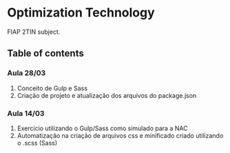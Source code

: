 # Optimization Technology
FIAP 2TIN subject.

## Table of contents

### Aula 28/03
1. Conceito de Gulp e Sass
2. Criação de projeto e atualização dos arquivos do package.json

### Aula 14/03
1. Exercício utilizando o Gulp/Sass como simulado para a NAC
2. Automatização na criação de arquivos css e minificado criado utilizando o .scss (Sass)
